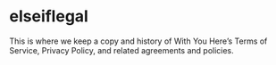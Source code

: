 # elseiflegal

This is where we keep a copy and history of With You Here’s Terms of Service, Privacy Policy, and related agreements and policies.
